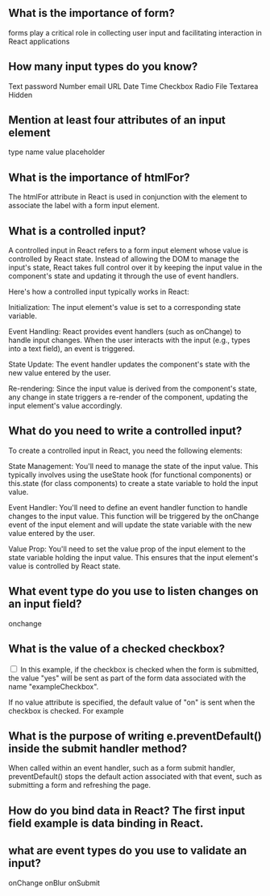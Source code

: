 ## What is the importance of form?
forms play a critical role in collecting user input and facilitating interaction in React applications

## How many input types do you know?
Text
password
Number
email
URL
Date
Time
Checkbox
Radio
File
Textarea
Hidden

## Mention at least four attributes of an input element
type
name
value
placeholder

## What is the importance of htmlFor?
The htmlFor attribute in React is used in conjunction with the <label> element to associate the label with a form input element.

## What is a controlled input?
A controlled input in React refers to a form input element whose value is controlled by React state. Instead of allowing the DOM to manage the input's state, React takes full control over it by keeping the input value in the component's state and updating it through the use of event handlers.

Here's how a controlled input typically works in React:

Initialization: The input element's value is set to a corresponding state variable.

Event Handling: React provides event handlers (such as onChange) to handle input changes. When the user interacts with the input (e.g., types into a text field), an event is triggered.

State Update: The event handler updates the component's state with the new value entered by the user.

Re-rendering: Since the input value is derived from the component's state, any change in state triggers a re-render of the component, updating the input element's value accordingly.

## What do you need to write a controlled input?
To create a controlled input in React, you need the following elements:

State Management: You'll need to manage the state of the input value. This typically involves using the useState hook (for functional components) or this.state (for class components) to create a state variable to hold the input value.

Event Handler: You'll need to define an event handler function to handle changes to the input value. This function will be triggered by the onChange event of the input element and will update the state variable with the new value entered by the user.

Value Prop: You'll need to set the value prop of the input element to the state variable holding the input value. This ensures that the input element's value is controlled by React state.

## What event type do you use to listen changes on an input field?
onchange

## What is the value of a checked checkbox?
<input type="checkbox" name="exampleCheckbox" value="yes">
In this example, if the checkbox is checked when the form is submitted, the value "yes" will be sent as part of the form data associated with the name "exampleCheckbox".

If no value attribute is specified, the default value of "on" is sent when the checkbox is checked. For example

## What is the purpose of writing e.preventDefault() inside the submit handler method?
When called within an event handler, such as a form submit handler, preventDefault() stops the default action associated with that event, such as submitting a form and refreshing the page.

## How do you bind data in React? The first input field example is data binding in React.

## what are event types do you use to validate an input?
onChange
onBlur
onSubmit